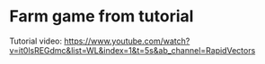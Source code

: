 # Farm game from tutorial

Tutorial video: https://www.youtube.com/watch?v=it0lsREGdmc&list=WL&index=1&t=5s&ab_channel=RapidVectors